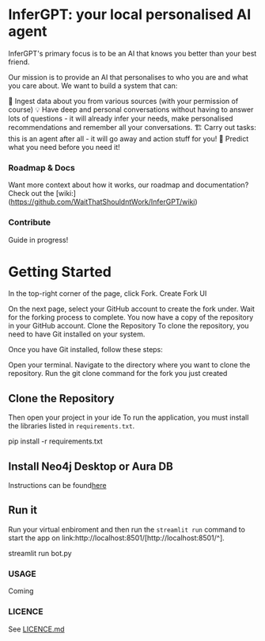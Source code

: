 # InferGPT: your local personalised AI agent

InferGPT's primary focus is to be an AI that knows you better than your best friend.

Our mission is to provide an AI that personalises to who you are and what you care about. We want to build a system that can:

🔗 Ingest data about you from various sources (with your permission of course)
💡 Have deep and personal conversations without having to answer lots of questions - it will already infer your needs, make personalised recommendations and remember all your conversations.
🏗️ Carry out tasks: this is an agent after all - it will go away and action stuff for you! 
🔮 Predict what you need before you need it!

### Roadmap & Docs
Want more context about how it works, our roadmap and documentation? Check out the [wiki:] (https://github.com/WaitThatShouldntWork/InferGPT/wiki)

### Contribute
Guide in progress!

# Getting Started

In the top-right corner of the page, click Fork.
Create Fork UI

On the next page, select your GitHub account to create the fork under.
Wait for the forking process to complete. You now have a copy of the repository in your GitHub account.
Clone the Repository To clone the repository, you need to have Git installed on your system. 

Once you have Git installed, follow these steps:

Open your terminal.
Navigate to the directory where you want to clone the repository.
Run the git clone command for the fork you just created

## Clone the Repository

Then open your project in your ide
To run the application, you must install the libraries listed in `requirements.txt`.

pip install -r requirements.txt

## Install Neo4j Desktop or Aura DB
Instructions can be found[here](https://neo4j.com/docs/?utm_medium=PaidSearch&utm_source=google&utm_campaign=GDB&utm_content=EMEA-X-Conversion-GDB-Text&utm_term=neo4j&gclid=Cj0KCQiA1rSsBhDHARIsANB4EJY8wQONKSyNCofQBGAcOGWwNpNh4Z0yj7oGxok8vs2CipPJMjGPcpkaAuw1EALw_wcB)


## Run it
Run your virtual enbiroment and then run the `streamlit run` command to start the app on link:http://localhost:8501/[http://localhost:8501/^].

streamlit run bot.py

### USAGE 
Coming

### LICENCE 
See [LICENCE.md](LICENCE.md)

